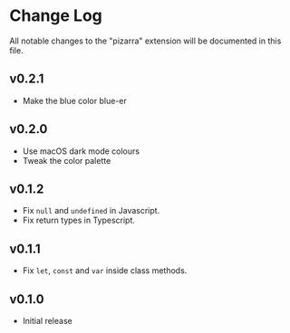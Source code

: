# Change Log

All notable changes to the "pizarra" extension will be documented in this file.

## v0.2.1

- Make the blue color blue-er

## v0.2.0

- Use macOS dark mode colours
- Tweak the color palette

## v0.1.2

- Fix `null` and `undefined` in Javascript.
- Fix return types in Typescript.

## v0.1.1

- Fix `let`, `const` and `var` inside class methods.

## v0.1.0

- Initial release
